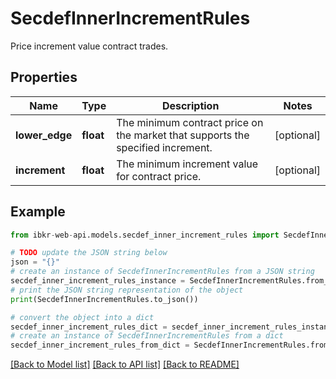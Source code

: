 # SecdefInnerIncrementRules

Price increment value contract trades.

## Properties

Name | Type | Description | Notes
------------ | ------------- | ------------- | -------------
**lower_edge** | **float** | The minimum contract price on the market that supports the specified increment. | [optional] 
**increment** | **float** | The minimum increment value for contract price. | [optional] 

## Example

```python
from ibkr-web-api.models.secdef_inner_increment_rules import SecdefInnerIncrementRules

# TODO update the JSON string below
json = "{}"
# create an instance of SecdefInnerIncrementRules from a JSON string
secdef_inner_increment_rules_instance = SecdefInnerIncrementRules.from_json(json)
# print the JSON string representation of the object
print(SecdefInnerIncrementRules.to_json())

# convert the object into a dict
secdef_inner_increment_rules_dict = secdef_inner_increment_rules_instance.to_dict()
# create an instance of SecdefInnerIncrementRules from a dict
secdef_inner_increment_rules_from_dict = SecdefInnerIncrementRules.from_dict(secdef_inner_increment_rules_dict)
```
[[Back to Model list]](../README.md#documentation-for-models) [[Back to API list]](../README.md#documentation-for-api-endpoints) [[Back to README]](../README.md)


